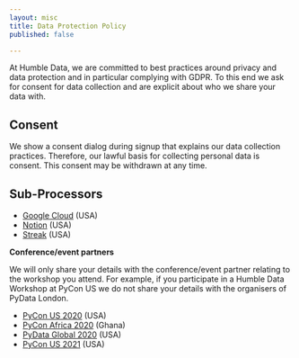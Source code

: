 ```yaml
---
layout: misc
title: Data Protection Policy
published: false

---
```

At Humble Data, we are committed to best practices around privacy and data protection and in particular complying with GDPR. To this end we ask for consent for data collection and are explicit about who we share your data with.

## Consent

We show a consent dialog during signup that explains our data collection practices. Therefore, our lawful basis for collecting personal data is consent. This consent may be withdrawn at any time.

## Sub-Processors

* [Google Cloud](https://cloud.google.com/ "Google Cloud") (USA)
* [Notion](https://www.notion.so/GDPR-c8eac6ea83a64fb1a3ea3bcd5c3d4951 "Notion") (USA)
* [Streak](https://www.streak.com/privacy) (USA)

**Conference/event partners**

We will only share your details with the conference/event partner relating to the workshop you attend. For example, if you participate in a Humble Data Workshop at PyCon US we do not share your details with the organisers of PyData London.

* [PyCon US 2020](https://us.pycon.org/2020/ "PyCon US 2020") (USA)
* [PyCon Africa 2020](https://africa.pycon.org "PyCon Africa 2020") (Ghana)
* [PyData Global 2020](https://global.pydata.org// "PyData Global 2020") (USA)
* [PyCon US 2021](https://us.pycon.org/2021/ "PyCon US 2021") (USA)